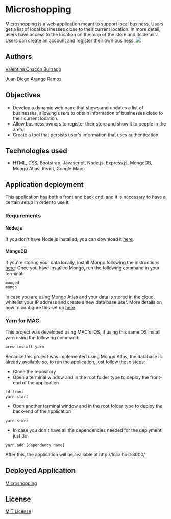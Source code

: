 # Microshopping
Microshopping is a web application meant to support local business. Users get a list of local businesses close to their current location. In more detail, users have access to the location on the map of the store and its details. Users can create an account and register their own business.
![](files/mainPage.png)

## Authors
[Valentina Chacón Buitrago](https://github.com/ValentinaChaconBuitrago)

[Juan Diego Arango Ramos](https://github.com/juandarango98)

## Objectives
* Develop a dynamic web page that shows and updates a list of businesses, allowing users to obtain information of businesses close to their current location.
* Allow business owners to register their store and show it to people in the area.
* Create a tool that persists user's information that uses authentication.

## Technologies used
* HTML, CSS, Bootstrap, Javascript, Node.js, Express.js, MongoDB, Mongo Atlas, React, Google Maps. 

## Application deployment
This application has both a front and back end, and it is necessary to have a certain setup in order to use it. 
### Requirements
#### Node.js
If you don't have Node.js installed, you can download it [here](https://nodejs.org/en/).
#### MongoDB 
If you're storing your data locally, install Mongo following the instructions [here](https://www.mongodb.com/en).
Once you have installed Mongo, run the following command in your terminal:

```
mongod
mongo
```
In case you are using Mongo Atlas and your data is stored in the cloud, whitelist your IP address and create a new data base user. More details on how to configure this set up [here](https://docs.atlas.mongodb.com/driver-connection/).

### Yarn for MAC
This project was developed using MAC's iOS, if using this same OS install yarn using the following command:
```
brew install yarn
```

Because this project was implemented using Mongo Atlas, the database is already available so, to run the application, just follow these steps:
* Clone the repository
* Open a terminal window and in the root folder type to deploy the front-end of the application
```
cd front
yarn start
```
* Open another terminal window and in the root folder type to deploy the back-end of the application
```
yarn start
```
* In case you don't have all the dependencies needed for the deplyment just do
```
yarn add [dependency name]
```
After this, the application will be available at http://localhost:3000/

## Deployed Application
[Microshopping](https://appmicroshopping.herokuapp.com/)

## License
[MIT License](https://github.com/ValentinaChaconBuitrago/local_business/blob/master/LICENSE)
